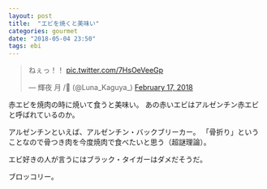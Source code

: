 ```yaml
---
layout: post
title:  "エビを焼くと美味い"
categories: gourmet
date: "2018-05-04 23:50"
tags: ebi
---
```


<blockquote class="twitter-tweet"><p lang="ja" dir="ltr">ねぇっ！！ <a href="https://t.co/7HsOeVeeGp">pic.twitter.com/7HsOeVeeGp</a></p>&mdash; 輝夜 月 /🥦 (@Luna_Kaguya_) <a href="https://twitter.com/Luna_Kaguya_/status/964706984980201472?ref_src=twsrc%5Etfw">February 17, 2018</a></blockquote> <script async src="https://platform.twitter.com/widgets.js" charset="utf-8"></script>

赤エビを焼肉の時に焼いて食うと美味い。
あの赤いエビはアルゼンチン赤エビと呼ばれているのか。

アルゼンチンといえば、アルゼンチン・バックブリーカー。
「骨折り」ということなので骨つき肉を今度焼肉で食べたいと思う（超謎理論）。

エビ好きの人が言うにはブラック・タイガーはダメだそうだ。

ブロッコリー。
